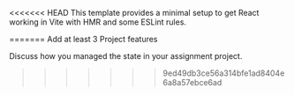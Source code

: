 <<<<<<< HEAD
This template provides a minimal setup to get React working in Vite with HMR and some ESLint rules.


=======
Add at least 3 Project features

Discuss how you managed the state in your assignment project.
>>>>>>> 9ed49db3ce56a314bfe1ad8404e6a8a57ebce6ad
